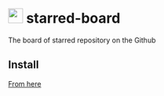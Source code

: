 <h1><img width=30 height=30 src="https://raw.githubusercontent.com/totora0155/starred-board/master/media/starred-board128x128.png">&nbspstarred-board</h1>
The board of starred repository on the Github

## Install

[From here](https://chrome.google.com/webstore/detail/starred-board/keaenfkkolpglbncimkjiclnijmbfkik?hl=ja&gl=JP)
